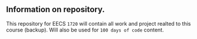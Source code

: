 ## Information on repository.

This repository for EECS `1720` will contain all work and project realted to this course (backup). Will also be used for `100 days of code` content. 
